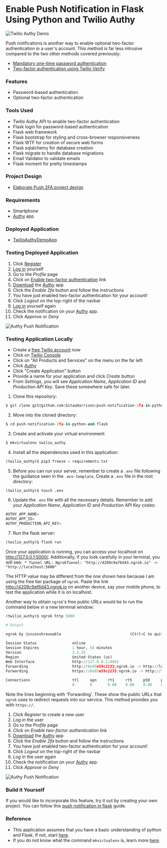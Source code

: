 # Enable Push Notification in Flask Using Python and Twilio Authy

![Twilio Authy Demo](app/static/images/push_notification.gif)

Push notifications is another way to enable optional two-factor authentication in a user's account. This method is far less intrusive compared to the two other methods covered previously:

* [Mandatory one-time password authentication](https://github.com/GitauHarrison/how-to-implement-time-based-two-factor-auth-in-flask)
* [Two-factor authentication using Twilio Verify](https://github.com/GitauHarrison/twilio-verify-2fa-implementation-in-flask)

### Features

* Password-based authentication
* Optional two-factor authentication

### Tools Used

* Twilio Authy API to enable two-factor authentication
* Flask login for password-based authentication
* Flask web framework
* Flask bootstrap for styling and cross-browser responsiveness
* Flask WTF for creation of secure web forms
* Flask sqlalchemy for database creation
* Flask migrate to handle database migrations
* Email Validator to validate emails
* Flask moment for pretty timestamps

### Project  Design

* [Elaborate Push 2FA project design](https://www.figma.com/proto/yup5WjYWXFWS2z2Yrwj84d/Twilio-2fa-Push-Notifcation?node-id=1%3A2&scaling=min-zoom&page-id=0%3A1)

### Requirements
* Smartphone
* [Authy](https://authy.com/) app

### Deployed Application

* [TwilioAuthyDemoApp](https://push-notifications-2fa.herokuapp.com/)

### Testing Deployed Application

1. Click [Register](https://push-notifications-2fa.herokuapp.com/auth/register)
2. [Log in](https://push-notifications-2fa.herokuapp.com/auth/login?next=%2F) yourself
3. Go to the _Profile_ page
4. Click on [Enable two-factor authentication](https://push-notifications-2fa.herokuapp.com/auth/2fa/enable) link
5. [Download](https://authy.com/download/) the [Authy](https://authy.com/) app
6. Click the _Enable 2fa_ button and follow the instructions
7. You have just enabled two-factor authentication for your account!
8. Click _Logout_ on the top-right of the navbar
9. [Log in](https://push-notifications-2fa.herokuapp.com/auth/login?next=%2F) yourself again
10. Check the notification on your [Authy](https://authy.com/) app.
11. Click _Approve_ or _Deny_

![Authy Push Notification](app/static/images/notification.png)

### Testing Application Locally

* Create a [free Twilio account](https://www.twilio.com/try-twilio?promo=WNPWrR) now
* Click on [Twilio Console](https://www.twilio.com/console)
* Click on "All Products and Services" on the menu on the far left
* Click [Authy](https://www.twilio.com/console/authy)
* Click  "Create Application" button
* Provide a name for your application and click _Create_ button
* From _Settings_, you will see _Application Name_, _Application ID_ and _Production API Key_. Save these somewhere safe for later.

1. Clone this repository:

```python
$ git clone git@github.com:GitauHarrison/push-notification-2fa-in-python-and-flask.git
```

2. Move into the cloned directory:

```python
$ cd push-notification-2fa-in-python-and-flask
```

3. Create and activate your virtual environment:

```python
$ mkvirtualenv twilio_authy
```

4. Install all the dependencies used in this application:

```python
(twilio_authy)$ pip3 freeze > requirements.txt
```

5. Before you can run your server, remember to create a `.env` file following the guidance seen in the `.env-template`. Create a `.env` file in the root directory:

```python
(twilio_authy)$ touch .env
```

6. Update the `.env` file with all the necessary details. Remember to add your _Application Name_, _Application ID_ and _Production API Key_ codes:

```python
AUTHY_APP_NAME=
AUTHY_APP_ID=
AUTHY_PRODUCTION_API_KEY=
```

7. Run the flask server:

```python
(twilio_authy)$ flask run
```

Once your application is running, you can access your localhost on http://127.0.0.1:5000/. Additionally, if you look carefully in your terminal, you will see:` * Tunnel URL: NgrokTunnel: "http://4209c9af6d43.ngrok.io" -> "http://localhost:5000"`

The HTTP value may be different from the one shown here because I am using the free tier package of `ngrok`. Paste the link http://4209c9af6d43.ngrok.io on another device, say your mobile phone, to test the application while it is on localhost.

Another way to obtain `ngrok`'s free public URLs would be to run the command below in a new terminal window:

```python
(twilio_authy)$ ngrok http 5000

# Output

ngrok by @inconshreveable                               (Ctrl+C to quit)
                                                                        
Session Status                online                                    
Session Expires               1 hour, 58 minutes                        
Version                       2.3.35                                    
Region                        United States (us)                        
Web Interface                 http://127.0.0.1:4042                     
Forwarding                    http://6e95e59c2233.ngrok.io -> http://loc
Forwarding                    https://6e95e59c2233.ngrok.io -> http://lo
                                                                        
Connections                   ttl     opn     rt1     rt5     p50     p9
                              0       0       0.00    0.00    0.00    0.
```

Note the lines beginning with 'Forwarding'. These show the public URLs that `ngrok` uses to redirect requests into our service. This method provides you with `https://`.

1. Click _Register_ to create a new user
2. _Log in_ the user
3. Go to the _Profile_ page
4. Click on _Enable two-factor authentication_ link
5. [Download](https://authy.com/download/) the [Authy](https://authy.com/) app
6. Click the _Enable 2fa_ button and follow the instructions
7. You have just enabled two-factor authentication for your account!
8. Click _Logout_ on the top-right of the navbar
9. _Log in_ the user again
10. Check the notification on your [Authy](https://authy.com/) app.
11. Click _Approve_ or _Deny_

![Authy Push Notification](app/static/images/notification.png)

### Build it Yourself

If you would like to incorporate this feature, try it out by creating your own project. You can follow this [push notification in flask](https://github.com/GitauHarrison/notes/blob/master/two_factor_authentication/twilio_authy.md) guide.

### Reference

* This application assumes that you have a basic understanding of python and Flask. If not, start [here](https://github.com/GitauHarrison/notes/blob/master/web_development/personal_blog/personal_blog.md).
* If you do not know what the command `mkvirtualenv` is, learn more [here](https://github.com/GitauHarrison/notes/blob/master/virtualenvwrapper_setup.md).